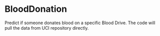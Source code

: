 # BloodDonation
Predict if someone donates blood on a specific Blood Drive.  The code will pull the data from UCI repository directly. 

